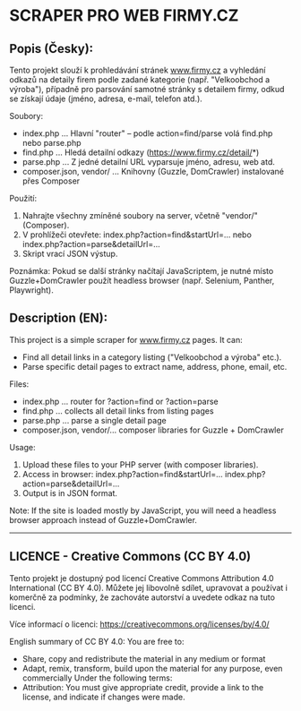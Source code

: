 # SCRAPER PRO WEB FIRMY.CZ


Popis (Česky):
----------------
Tento projekt slouží k prohledávání stránek www.firmy.cz a vyhledání
odkazů na detaily firem podle zadané kategorie (např. "Velkoobchod a výroba"),
případně pro parsování samotné stránky s detailem firmy, odkud se
získají údaje (jméno, adresa, e-mail, telefon atd.).

Soubory:
  - index.php   ... Hlavní "router" – podle action=find/parse volá find.php nebo parse.php
  - find.php    ... Hledá detailní odkazy (https://www.firmy.cz/detail/*)
  - parse.php   ... Z jedné detailní URL vyparsuje jméno, adresu, web atd.
  - composer.json, vendor/ ... Knihovny (Guzzle, DomCrawler) instalované přes Composer

Použití:
  1) Nahrajte všechny zmíněné soubory na server, včetně "vendor/" (Composer).
  2) V prohlížeči otevřete:
       index.php?action=find&startUrl=...
     nebo
       index.php?action=parse&detailUrl=...
  3) Skript vrací JSON výstup.

Poznámka:
  Pokud se další stránky načítají JavaScriptem, je nutné místo Guzzle+DomCrawler
  použít headless browser (např. Selenium, Panther, Playwright).

Description (EN):
-----------------
This project is a simple scraper for www.firmy.cz pages. It can:
 - Find all detail links in a category listing ("Velkoobchod a výroba" etc.).
 - Parse specific detail pages to extract name, address, phone, email, etc.
 
Files:
 - index.php  ... router for ?action=find or ?action=parse
 - find.php   ... collects all detail links from listing pages
 - parse.php  ... parse a single detail page
 - composer.json, vendor/... composer libraries for Guzzle + DomCrawler

Usage:
  1) Upload these files to your PHP server (with composer libraries).
  2) Access in browser:
       index.php?action=find&startUrl=...
       index.php?action=parse&detailUrl=...
  3) Output is in JSON format.

Note:
 If the site is loaded mostly by JavaScript, you will need a headless browser
 approach instead of Guzzle+DomCrawler.

--------------------------------------
 LICENCE - Creative Commons (CC BY 4.0)
--------------------------------------
Tento projekt je dostupný pod licencí Creative Commons Attribution 4.0 International (CC BY 4.0).
Můžete jej libovolně sdílet, upravovat a používat i komerčně za podmínky, že zachováte autorství
a uvedete odkaz na tuto licenci.

Více informací o licenci:
  https://creativecommons.org/licenses/by/4.0/

English summary of CC BY 4.0:
You are free to:
  - Share, copy and redistribute the material in any medium or format
  - Adapt, remix, transform, build upon the material for any purpose, 
    even commercially
Under the following terms:
  - Attribution: You must give appropriate credit, provide a link 
    to the license, and indicate if changes were made.


